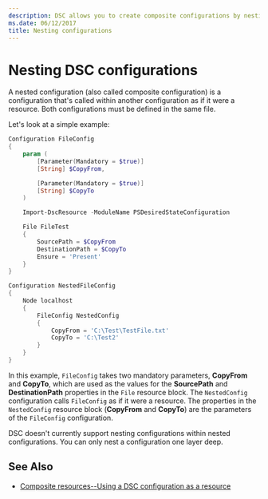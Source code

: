 ```yaml
---
description: DSC allows you to create composite configurations by nesting a configuration inside of another configuration.
ms.date: 06/12/2017
title: Nesting configurations
---
```


# Nesting DSC configurations

A nested configuration (also called composite configuration) is a configuration that's called
within another configuration as if it were a resource. Both configurations must be defined in the
same file.

Let's look at a simple example:

```powershell
Configuration FileConfig
{
    param (
        [Parameter(Mandatory = $true)]
        [String] $CopyFrom,

        [Parameter(Mandatory = $true)]
        [String] $CopyTo
    )

    Import-DscResource -ModuleName PSDesiredStateConfiguration

    File FileTest
    {
        SourcePath = $CopyFrom
        DestinationPath = $CopyTo
        Ensure = 'Present'
    }
}

Configuration NestedFileConfig
{
    Node localhost
    {
        FileConfig NestedConfig
        {
            CopyFrom = 'C:\Test\TestFile.txt'
            CopyTo = 'C:\Test2'
        }
    }
}
```

In this example, `FileConfig` takes two mandatory parameters, **CopyFrom** and **CopyTo**, which are
used as the values for the **SourcePath** and **DestinationPath** properties in the `File` resource
block. The `NestedConfig` configuration calls `FileConfig` as if it were a resource. The properties
in the `NestedConfig` resource block (**CopyFrom** and **CopyTo**) are the parameters of the
`FileConfig` configuration.

DSC doesn't currently support nesting configurations within nested configurations. You can only
nest a configuration one layer deep.

## See Also

- [Composite resources--Using a DSC configuration as a resource](../resources/authoringResourceComposite.md)
